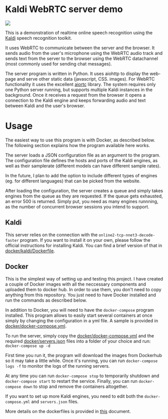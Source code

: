 # Kaldi WebRTC server demo

![](demo.gif)

This is a demonstration of realtime online speech recognition using the [Kaldi](https://kaldi-asr.org) 
speech recognition toolkit. 

It uses WebRTC to communicate between the server and the browser. It sends audio from the 
user's microphone using the WebRTC audio track and sends text from the server to the browser using the WebRTC datachannel
(most commonly used for sending chat messages).

The server program is written in Python. It uses aiohttp to display the web-page and serve other static data (javascript,
CSS. images). For WebRTC functionality it uses the excellent [aiortc](https://github.com/aiortc/aiortc) library. The 
system requires only one Python server running, but supports multiple Kaldi instances in the background. Once it receives
a request from the browser it opens a connection to the Kaldi engine and keeps forwarding audio and text between Kaldi
and the user's browser.

# Usage

The easiest way to use this program is with Docker, as described below. The following section explains how the program
available here works.

The server loads a JSON configuration file as an argument to the program. The configuration file defines the hosts and
ports of the Kaldi engines, as well as their samplerate (different models can have different sample rates).

In the future, I plan to add the option to include different types of engines (eg. for different languages) that can be 
picked from the website.

After loading the configuration, the server creates a queue and simply takes engines from the queue as they are requested.
If the queue gets exhausted, an error 500 is returned. Simply put, you need as many engines runnning, as the number of
concurrent browser sessions you intend to support.

## Kaldi

This server relies on the connection with the `online2-tcp-nnet3-decode-faster` program. If you want to install it on 
your own, please follow the official instructions for installing Kaldi. You can find a brief version of that in 
[docker/kaldi/Dockerfile](docker/kaldi/Dockerfile).

## Docker

This is the simplest way of setting up and testing this project. I have created a couple of Docker images with all the
neccessary components and uploaded them to docker hub. In order to use them, you don't need to copy anything from this
repository. You just need to have Docker installed and run the commands as described below.

In addition to Docker, you will need to have the `docker-compose` program installed. This program allows to easily start
several containers at once simply by changing the configuration in a yml file. A sample is provided in 
[docker/docker-compose.yml](docker/docker-compose.yml).

To run the server, simply copy the [docker/docker-compose.yml](docker/docker-compose.yml) and the required 
[docker/servers.json](docker/servers.json) files into a folder of your choice and run: `docker-compose up -d`

First time you run it, the program will download the images from Dockerhub so it may take a little while. Once it's running,
you can run `docker-compose logs -f` to monitor the logs of the running servers.

At any time you can run `docker-compose stop` to temporarily shutdown and `docker-compose start` to restart the service.
Finally, you can run `docker-compose down` to stop and remove the containers altogether.

If you want to set up more Kaldi engines, you need to edit both the `docker-compose.yml` and `servers.json` files.

More details on the dockerfiles is provided in [this](docker/README.md) document. 

